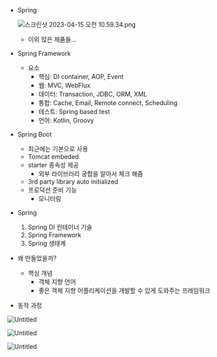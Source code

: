 - Spring

  ![스크린샷 2023-04-15 오전 10.59.34.png](https://s3-us-west-2.amazonaws.com/secure.notion-static.com/c9a33a37-fb9c-4453-924e-a39f9d1eee73/%E1%84%89%E1%85%B3%E1%84%8F%E1%85%B3%E1%84%85%E1%85%B5%E1%86%AB%E1%84%89%E1%85%A3%E1%86%BA_2023-04-15_%E1%84%8B%E1%85%A9%E1%84%8C%E1%85%A5%E1%86%AB_10.59.34.png)

    - 이외 많은 제품들…
- Spring Framework
    - 요소
        - 핵심: DI container, AOP, Event
        - 웹: MVC, WebFlux
        - 데이터: Transaction, JDBC, ORM, XML
        - 통합: Cache, Email, Remote connect, Scheduling
        - 테스트: Spring based test
        - 언어: Kotlin, Groovy
- Spring Boot
    - 최근에는 기본으로 사용
    - Tomcat embeded
    - starter 종속성 제공
        - 외부 라이브러리 궁합을 알아서 체크 해줌
    - 3rd party library auto initialized
    - 프로덕션 준비 기능
        - 모니터링
- Spring
    1. Spring DI 컨테이너 기술
    2. Spring Framework
    3. Spring 생태계
- 왜 만들었을까?
    - 핵심 개념
        - 객체 지향 언어
        - 좋은 객체 지향 어플리케이션을 개발할 수 있게 도와주는 프레임워크


- 동작 과정

![Untitled](https://s3-us-west-2.amazonaws.com/secure.notion-static.com/8eb704f7-4b5c-4278-87f7-ba664faf4927/Untitled.png)

![Untitled](https://s3-us-west-2.amazonaws.com/secure.notion-static.com/fd7ac2b1-8175-459b-a535-e6879af4b28d/Untitled.png)

![Untitled](https://s3-us-west-2.amazonaws.com/secure.notion-static.com/7e544e26-8400-4341-801c-4b5d169fdbf7/Untitled.png)